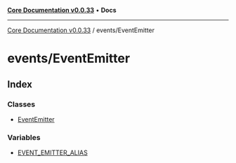 [**Core Documentation v0.0.33**](../../README.md) • **Docs**

***

[Core Documentation v0.0.33](../../modules.md) / events/EventEmitter

# events/EventEmitter

## Index

### Classes

- [EventEmitter](classes/EventEmitter.md)

### Variables

- [EVENT\_EMITTER\_ALIAS](variables/EVENT_EMITTER_ALIAS.md)
